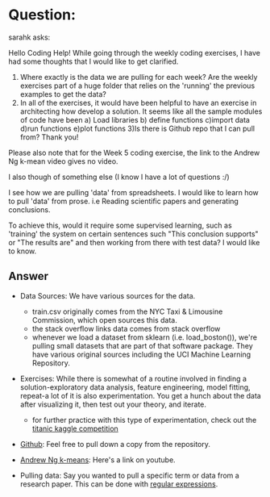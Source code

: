 # Question:

sarahk asks:

Hello Coding Help! While going through the weekly coding exercises, I have had some thoughts that I would like to get clarified.  
1) Where exactly is the data we are pulling for each week? Are the weekly exercises part of a huge folder that relies on the 'running' the previous examples to get the data? 
2) In all of the exercises, it would have been helpful to have an exercise in architecting how develop a solution. It seems like all the sample modules of code have been a) Load libraries b) define functions c)import data d)run functions e)plot functions 
3)Is there is Github repo that I can pull from? Thank you!

Please also note that for the Week 5 coding exercise, the link to the Andrew Ng k-mean video gives no video.

I also though of something else (I know I have a lot of questions :/)

I see how we are pulling 'data' from spreadsheets. I would like to learn how to pull 'data' from prose. i.e Reading scientific papers and generating conclusions. 




To achieve this, would it require some supervised learning, such as 'training' the system on certain sentences such "This conclusion supports" or "The results are" and then working from there with test data? I would like to know.


## Answer
- Data Sources: We have various sources for the data.
    - train.csv originally comes from the NYC Taxi & Limousine Commission, which
    open sources this data.
    - the stack overflow links data comes from stack overflow
    - whenever we load a dataset from sklearn (i.e. load_boston()), we're pulling 
    small datasets that are part of that software package. They have various 
    original sources including the UCI Machine Learning Repository.

- Exercises: While there is somewhat of a routine involved in finding a
  solution-exploratory data analysis, feature engineering, model fitting,
  repeat-a lot of it is also experimentation. You get a hunch about the data
  after visualizing it, then test out your theory, and iterate. 
    - for further practice with this type of experimentation, check out the [titanic kaggle competition](https://www.kaggle.com/c/titanic/overview)
- [Github](https://www.github.com/geofflangenderfer/Assignments): Feel free to pull down
  a copy from the repository.

- [Andrew Ng k-means](https://www.youtube.com/watch?v=hDmNF9JG3lo): Here's a link
  on youtube.

- Pulling data: Say you wanted to pull a specific term or data from a research
  paper. This can be done with [regular expressions](https://www.datacamp.com/community/tutorials/python-regular-expression-tutorial).
